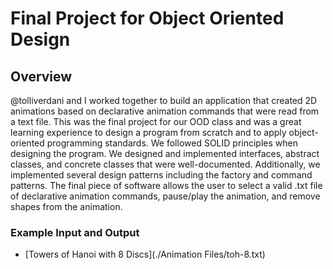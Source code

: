 # Final Project for Object Oriented Design
## Overview
@tolliverdani and I worked together to build an application that created 2D animations based on declarative animation commands that were read from a text file. This was the final project for our OOD class and was a great learning experience to design a program from scratch and to apply object-oriented programming standards. We followed SOLID principles when designing the program. We designed and implemented interfaces, abstract classes, and concrete classes that were well-documented. Additionally, we implemented several design patterns including the factory and command patterns. The final piece of software allows the user to select a valid .txt file of declarative animation commands, pause/play the animation, and remove shapes from the animation.

### Example Input and Output
- [Towers of Hanoi with 8 Discs](./Animation Files/toh-8.txt)
